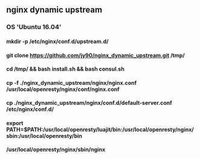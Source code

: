 ## nginx dynamic upstream
### OS 'Ubuntu 16.04'

#### mkdir -p /etc/nginx/conf.d/upstream.d/
#### git clone https://github.com/jy90/nginx_dynamic_upstream.git /tmp/
#### cd /tmp/ && bash install.sh && bash consul.sh
#### cp -f ./nginx_dynamic_upstream/nginx/nginx.conf /usr/local/openresty/nginx/conf/nginx.conf
#### cp ./nginx_dynamic_upstream/nginx/conf.d/default-server.conf /etc/nginx/conf.d/
#### export PATH=$PATH:/usr/local/openresty/luajit/bin:/usr/local/openresty/nginx/sbin:/usr/local/openresty/bin
#### /usr/local/openresty/nginx/sbin/nginx
